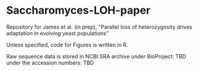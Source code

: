# Saccharomyces-LOH-paper

Repository for James et al. (in prep), "Parallel loss of heterozygosity drives adaptation in evolving yeast populations"

Unless specified, code for Figures is written in R.

Raw sequence data is stored in NCBI SRA archive under BioProject: TBD under the accession numbers: TBD
